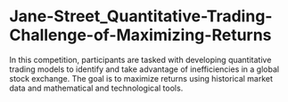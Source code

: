 # Jane-Street_Quantitative-Trading-Challenge-of-Maximizing-Returns
In this competition, participants are tasked with developing quantitative trading models to identify and take advantage of inefficiencies in a global stock exchange. The goal is to maximize returns using historical market data and mathematical and technological tools.

